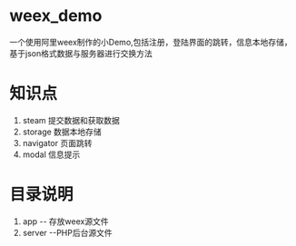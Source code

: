 # weex_demo
一个使用阿里weex制作的小Demo,包括注册，登陆界面的跳转，信息本地存储，基于json格式数据与服务器进行交换方法

# 知识点
1. steam 提交数据和获取数据
2. storage 数据本地存储
3. navigator 页面跳转
4. modal 信息提示

# 目录说明
1. app -- 存放weex源文件
2. server --PHP后台源文件

